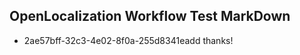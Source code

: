 ## OpenLocalization Workflow Test MarkDown
* 2ae57bff-32c3-4e02-8f0a-255d8341eadd thanks!

<!--HONumber=Jul16_HO3-->


